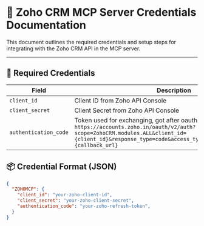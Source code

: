 # 📘 Zoho CRM MCP Server Credentials Documentation

This document outlines the required credentials and setup steps for integrating with the Zoho CRM API in the MCP server.

---

## 🔐 Required Credentials

| Field                | Description                                       | Example                                                       |
|---------------------|---------------------------------------------------|---------------------------------------------------------------|
| `client_id`     | Client ID from Zoho API Console                  | `1000.12AB34CD56EF78GH90IJ12345678KLMN`                       |
| `client_secret` | Client Secret from Zoho API Console              | `abcd1234efgh5678ijkl9012mnop3456qrst7890`                   |
| `authentication_code` | Token used for exchanging, got after oauth on `https://accounts.zoho.in/oauth/v2/auth?scope=ZohoCRM.modules.ALL&client_id={client_id}&response_type=code&access_type=offline&redirect_uri={callback_url}`       | `1000.abcd1234efgh5678ijkl9012mnop3456.qrst7890uvwx1234`     |




## 📦 Credential Format (JSON)

```json
{
  "ZOHOMCP": {
    "client_id": "your-zoho-client-id",
    "client_secret": "your-zoho-client-secret",
    "authentication_code": "your-zoho-refresh-token",
  }
}

